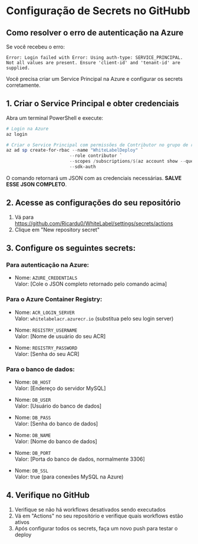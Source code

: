 # Configuração de Secrets no GitHubb

## Como resolver o erro de autenticação na Azure

Se você recebeu o erro:
```
Error: Login failed with Error: Using auth-type: SERVICE_PRINCIPAL. Not all values are present. Ensure 'client-id' and 'tenant-id' are supplied.
```

Você precisa criar um Service Principal na Azure e configurar os secrets corretamente.

## 1. Criar o Service Principal e obter credenciais

Abra um terminal PowerShell e execute:

```powershell
# Login na Azure
az login

# Criar o Service Principal com permissões de Contributor no grupo de recursos
az ad sp create-for-rbac --name "WhiteLabelDeploy" `
                        --role contributor `
                        --scopes /subscriptions/$(az account show --query id -o tsv)/resourceGroups/whitelabel-rg `
                        --sdk-auth
```

O comando retornará um JSON com as credenciais necessárias. **SALVE ESSE JSON COMPLETO**.

## 2. Acesse as configurações do seu repositório

1. Vá para https://github.com/Ricardu0/WhiteLabel/settings/secrets/actions
2. Clique em "New repository secret"

## 3. Configure os seguintes secrets:

### Para autenticação na Azure:

- Nome: `AZURE_CREDENTIALS`  
  Valor: [Cole o JSON completo retornado pelo comando acima]

### Para o Azure Container Registry:

- Nome: `ACR_LOGIN_SERVER`  
  Valor: `whitelabelacr.azurecr.io` (substitua pelo seu login server)

- Nome: `REGISTRY_USERNAME`  
  Valor: [Nome de usuário do seu ACR]

- Nome: `REGISTRY_PASSWORD`  
  Valor: [Senha do seu ACR]

### Para o banco de dados:

- Nome: `DB_HOST`  
  Valor: [Endereço do servidor MySQL]

- Nome: `DB_USER`  
  Valor: [Usuário do banco de dados]

- Nome: `DB_PASS`  
  Valor: [Senha do banco de dados]

- Nome: `DB_NAME`  
  Valor: [Nome do banco de dados]

- Nome: `DB_PORT`  
  Valor: [Porta do banco de dados, normalmente 3306]

- Nome: `DB_SSL`  
  Valor: true (para conexões MySQL na Azure)

## 4. Verifique no GitHub

1. Verifique se não há workflows desativados sendo executados 
2. Vá em "Actions" no seu repositório e verifique quais workflows estão ativos
3. Após configurar todos os secrets, faça um novo push para testar o deploy